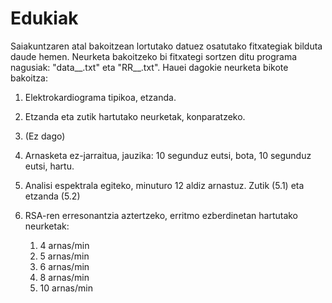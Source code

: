 # Edukiak

Saiakuntzaren atal bakoitzean lortutako datuez osatutako fitxategiak bilduta daude hemen. Neurketa bakoitzeko bi fitxategi sortzen ditu programa nagusiak: "data__.txt" eta "RR__.txt". Hauei dagokie neurketa bikote bakoitza:

1. Elektrokardiograma tipikoa, etzanda. 
2. Etzanda eta zutik hartutako neurketak, konparatzeko.
3. (Ez dago)
4. Arnasketa ez-jarraitua, jauzika: 10 segunduz eutsi, bota, 10 segunduz eutsi, hartu.
5. Analisi espektrala egiteko, minuturo 12 aldiz arnastuz. Zutik (5.1) eta etzanda (5.2)
6. RSA-ren erresonantzia aztertzeko, erritmo ezberdinetan hartutako neurketak:

   1. 4 arnas/min
   2. 5 arnas/min
   3. 6 arnas/min
   4. 8 arnas/min
   5. 10 arnas/min
